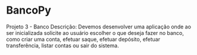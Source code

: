 # BancoPy
Projeto 3 - Banco
Descrição:
Devemos desenvolver uma aplicação onde ao ser inicializada solicite ao usuário escolher o que deseja fazer no banco, como criar uma conta, efetuar saque, efetuar depósito, efetuar transferência, listar contas ou sair do sistema.
